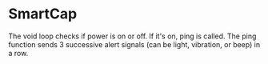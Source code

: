 # SmartCap
The void loop checks if power is on or off. If it's on, ping is called.
The ping function sends 3 successive alert signals (can be light, vibration, or beep) in a row.
